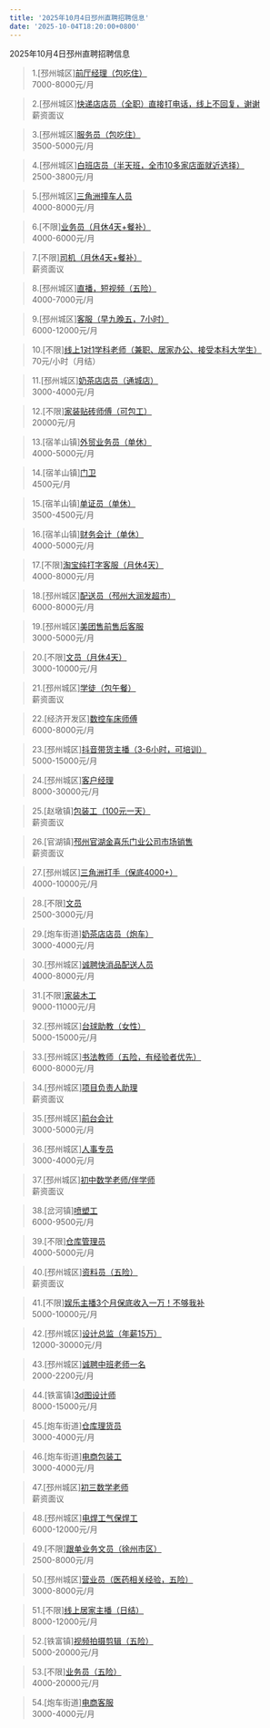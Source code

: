 ```yaml
---
title: '2025年10月4日邳州直聘招聘信息'
date: '2025-10-04T18:20:00+0800'
---
```

2025年10月4日邳州直聘招聘信息
<!--more-->
>1.[邳州城区][前厅经理（包吃住）](https://www.pizhouzhipin.com/job/32689)<br>
>7000-8000元/月

>2.[邳州城区][快递店店员（全职）直接打电话，线上不回复，谢谢](https://www.pizhouzhipin.com/job/42292)<br>
>薪资面议

>3.[邳州城区][服务员（包吃住）](https://www.pizhouzhipin.com/job/32682)<br>
>3500-5000元/月

>4.[邳州城区][白班店员（半天班，全市10多家店面就近选择）](https://www.pizhouzhipin.com/job/26173)<br>
>2500-3800元/月

>5.[邳州城区][三角洲撞车人员](https://www.pizhouzhipin.com/job/42865)<br>
>4000-8000元/月

>6.[不限][业务员（月休4天+餐补）](https://www.pizhouzhipin.com/job/30248)<br>
>4000-6000元/月

>7.[不限][司机（月休4天+餐补）](https://www.pizhouzhipin.com/job/42581)<br>
>薪资面议

>8.[邳州城区][直播，短视频（五险）](https://www.pizhouzhipin.com/job/42791)<br>
>4000-7000元/月

>9.[邳州城区][客服（早九晚五，7小时）](https://www.pizhouzhipin.com/job/39171)<br>
>6000-12000元/月

>10.[不限][线上1对1学科老师（兼职、居家办公、接受本科大学生）](https://www.pizhouzhipin.com/job/42717)<br>
>70元/小时（月结）

>11.[邳州城区][奶茶店店员（通城店）](https://www.pizhouzhipin.com/job/42797)<br>
>3000-4000元/月

>12.[不限][家装贴砖师傅（可包工）](https://www.pizhouzhipin.com/job/38320)<br>
>20000元/月

>13.[宿羊山镇][外贸业务员（单休）](https://www.pizhouzhipin.com/job/42942)<br>
>4000-5000元/月

>14.[宿羊山镇][门卫](https://www.pizhouzhipin.com/job/42943)<br>
>4500元/月

>15.[宿羊山镇][单证员（单休）](https://www.pizhouzhipin.com/job/42941)<br>
>3500-4500元/月

>16.[宿羊山镇][财务会计（单休）](https://www.pizhouzhipin.com/job/42939)<br>
>4000-5000元/月

>17.[不限][淘宝纯打字客服（月休4天）](https://www.pizhouzhipin.com/job/42706)<br>
>4000-8000元/月

>18.[邳州城区][配送员（邳州大润发超市）](https://www.pizhouzhipin.com/job/29513)<br>
>6000-8000元/月

>19.[邳州城区][美团售前售后客服](https://www.pizhouzhipin.com/job/41246)<br>
>3000-5000元/月

>20.[不限][文员（月休4天）](https://www.pizhouzhipin.com/job/42649)<br>
>3000-10000元/月

>21.[邳州城区][学徒（包午餐）](https://www.pizhouzhipin.com/job/18483)<br>
>薪资面议

>22.[经济开发区][数控车床师傅](https://www.pizhouzhipin.com/job/42957)<br>
>6000-8000元/月

>23.[邳州城区][抖音带货主播（3-6小时，可培训）](https://www.pizhouzhipin.com/job/42995)<br>
>5000-15000元/月

>24.[邳州城区][客户经理](https://www.pizhouzhipin.com/job/42987)<br>
>8000-30000元/月

>25.[赵墩镇][包装工（100元一天）](https://www.pizhouzhipin.com/job/37191)<br>
>薪资面议

>26.[官湖镇][邳州官湖金喜乐门业公司市场销售](https://www.pizhouzhipin.com/job/20187)<br>
>薪资面议

>27.[邳州城区][三角洲打手（保底4000+）](https://www.pizhouzhipin.com/job/42691)<br>
>4000-10000元/月

>28.[不限][文员](https://www.pizhouzhipin.com/job/40648)<br>
>2500-3000元/月

>29.[炮车街道][奶茶店店员（炮车）](https://www.pizhouzhipin.com/job/43006)<br>
>3000-4000元/月

>30.[邳州城区][诚聘快消品配送人员](https://www.pizhouzhipin.com/job/37554)<br>
>4000-8000元/月

>31.[不限][家装木工](https://www.pizhouzhipin.com/job/35801)<br>
>9000-11000元/月

>32.[邳州城区][台球助教（女性）](https://www.pizhouzhipin.com/job/38709)<br>
>5000-15000元/月

>33.[邳州城区][书法教师（五险，有经验者优先）](https://www.pizhouzhipin.com/job/33241)<br>
>6000-8000元/月

>34.[邳州城区][项目负责人助理](https://www.pizhouzhipin.com/job/40103)<br>
>薪资面议

>35.[邳州城区][前台会计](https://www.pizhouzhipin.com/job/42214)<br>
>3000-5000元/月

>36.[邳州城区][人事专员](https://www.pizhouzhipin.com/job/42885)<br>
>3000-4000元/月

>37.[邳州城区][初中数学老师/伴学师](https://www.pizhouzhipin.com/job/37163)<br>
>薪资面议

>38.[岔河镇][喷塑工](https://www.pizhouzhipin.com/job/42949)<br>
>6000-9500元/月

>39.[不限][仓库管理员](https://www.pizhouzhipin.com/job/8989)<br>
>4000-5000元/月

>40.[邳州城区][资料员（五险）](https://www.pizhouzhipin.com/job/42294)<br>
>薪资面议

>41.[不限][娱乐主播3个月保底收入一万！不够我补](https://www.pizhouzhipin.com/job/42845)<br>
>5000-10000元/月

>42.[邳州城区][设计总监（年薪15万）](https://www.pizhouzhipin.com/job/34615)<br>
>12000-30000元/月

>43.[邳州城区][诚聘中班老师一名](https://www.pizhouzhipin.com/job/22061)<br>
>2000-2200元/月

>44.[铁富镇][3d图设计师](https://www.pizhouzhipin.com/job/42978)<br>
>8000-15000元/月

>45.[炮车街道][仓库理货员](https://www.pizhouzhipin.com/job/32406)<br>
>3000-4000元/月

>46.[炮车街道][电商包装工](https://www.pizhouzhipin.com/job/32250)<br>
>3000-4000元/月

>47.[邳州城区][初三数学老师](https://www.pizhouzhipin.com/job/42980)<br>
>薪资面议

>48.[邳州城区][电焊工气保焊工](https://www.pizhouzhipin.com/job/1404)<br>
>6000-12000元/月

>49.[不限][跟单业务文员（徐州市区）](https://www.pizhouzhipin.com/job/42546)<br>
>2500-8000元/月

>50.[邳州城区][营业员（医药相关经验，五险）](https://www.pizhouzhipin.com/job/8040)<br>
>3000-8000元/月

>51.[不限][线上居家主播（日结）](https://www.pizhouzhipin.com/job/41557)<br>
>8000-12000元/月

>52.[铁富镇][视频拍摄剪辑（五险）](https://www.pizhouzhipin.com/job/42597)<br>
>5000-20000元/月

>53.[不限][业务员（五险）](https://www.pizhouzhipin.com/job/41802)<br>
>4000-20000元/月

>54.[炮车街道][电商客服](https://www.pizhouzhipin.com/job/36255)<br>
>3000-4000元/月

